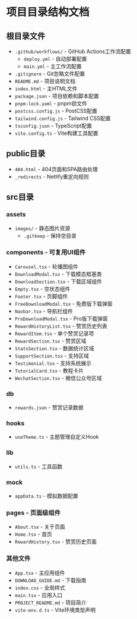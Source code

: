 # 项目目录结构文档

## 根目录文件
- `.github/workflows/` - GitHub Actions工作流配置
  - `deploy.yml` - 自动部署配置
  - `main.yml` - 主工作流配置
- `.gitignore` - Git忽略文件配置
- `README.md` - 项目说明文档
- `index.html` - 主HTML文件
- `package.json` - 项目依赖和脚本配置
- `pnpm-lock.yaml` - pnpm锁文件
- `postcss.config.js` - PostCSS配置
- `tailwind.config.js` - Tailwind CSS配置
- `tsconfig.json` - TypeScript配置
- `vite.config.ts` - Vite构建工具配置

## public目录
- `404.html` - 404页面和SPA路由处理
- `_redirects` - Netlify重定向规则

## src目录
### assets
- `images/` - 静态图片资源
  - `.gitkeep` - 保持空目录

### components - 可复用UI组件
- `Carousel.tsx` - 轮播图组件
- `DownloadModal.tsx` - 下载模态框基类
- `DownloadSection.tsx` - 下载区域组件
- `Empty.tsx` - 空状态组件
- `Footer.tsx` - 页脚组件
- `FreeDownloadModal.tsx` - 免费版下载弹窗
- `Navbar.tsx` - 导航栏组件
- `ProDownloadModal.tsx` - Pro版下载弹窗
- `RewardHistoryList.tsx` - 赞赏历史列表
- `RewardItem.tsx` - 单个赞赏记录项
- `RewardSection.tsx` - 赞赏区域
- `StatsSection.tsx` - 数据统计区域
- `SupportSection.tsx` - 支持区域
- `Testimonial.tsx` - 支持系统展示
- `TutorialCard.tsx` - 教程卡片
- `WechatSection.tsx` - 微信公众号区域

### db
- `rewards.json` - 赞赏记录数据

### hooks
- `useTheme.ts` - 主题管理自定义Hook

### lib
- `utils.ts` - 工具函数

### mock
- `appData.ts` - 模拟数据配置

### pages - 页面级组件
- `About.tsx` - 关于页面
- `Home.tsx` - 首页
- `RewardHistory.tsx` - 赞赏历史页面

### 其他文件
- `App.tsx` - 主应用组件
- `DOWNLOAD_GUIDE.md` - 下载指南
- `index.css` - 全局样式
- `main.tsx` - 应用入口
- `PROJECT_README.md` - 项目简介
- `vite-env.d.ts` - Vite环境类型声明
